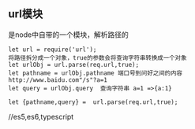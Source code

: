 ## url模块
是node中自带的一个模块，解析路径的
```
let url = require('url');
将路径拆分成一个对象，true的参数会将查询字符串转换成一个对象
let urlObj = url.parse(req.url,true);
let pathname = urlObj.pathname 端口号到问好之间的内容 http://www.baidu.com"/s"?a=1
let query = urlObj.query  查询字符串 a=1 =>{a:1}

let {pathname,query} =  url.parse(req.url,true);
```
//es5,es6,typescript